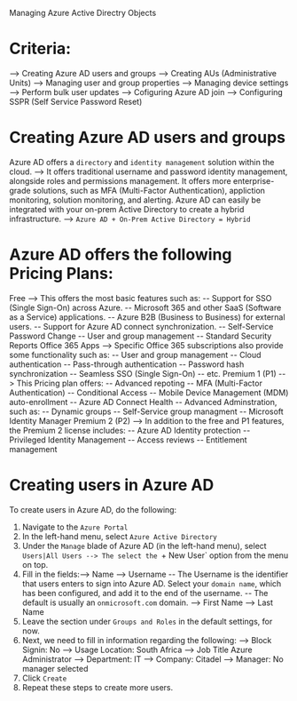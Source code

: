 Managing Azure Active Directry Objects
# Criteria:
--> Creating Azure AD users and groups
--> Creating AUs (Administrative Units)
--> Managing user and group properties
--> Managing device settings
--> Perform bulk user updates
--> Cofiguring Azure AD join
--> Configuring SSPR (Self Service Password Reset)

# Creating Azure AD users and groups
Azure AD offers a `directory` and `identity management` solution within the cloud. --> It offers traditional username and password identity management, alongside roles and permissions management.
It offers more enterprise-grade solutions, such as MFA (Multi-Factor Authentication), appliction monitoring, solution monitoring, and alerting.
Azure AD can easily be integrated with your on-prem Active Directory to create a hybrid infrastructure. --> `Azure AD + On-Prem Active Directory = Hybrid`

# Azure AD offers the following Pricing Plans:
Free --> This offers the most basic features such as:
         -- Support for SSO (Single Sign-On) across Azure.
         -- Microsoft 365 and other SaaS (Software as a Service) applications.
         -- Azure B2B (Business to Business) for external users.
         -- Support for Azure AD connect synchronization.
         -- Self-Service Password Change
         -- User and group management
         -- Standard Security Reports
Office 365 Apps --> Specific Office 365 subscriptions also provide some functionality such as:
         -- User and group management
         -- Cloud authentication
         -- Pass-through authentication
         -- Password hash synchronization
         -- Seamless SSO (Single Sign-On)
         -- etc.
Premium 1 (P1) --> This Pricing plan offers:
         -- Advanced repoting
         -- MFA (Multi-Factor Authentication)
         -- Conditional Access
         -- Mobile Device Management (MDM) auto-enrollment
         -- Azure AD Connect Health
         -- Advanced Adminstration, such as:
            -- Dynamic groups
            -- Self-Service group managment
            -- Microsoft Identity Manager
Premium 2 (P2) --> In addition to the  free and P1 features, the Premium 2 license includes:
         -- Azure AD Identity protection
         -- Privileged Identity Management
         -- Access reviews
         -- Entitlement management

# Creating users in Azure AD
To create users in Azure AD, do the following:
1. Navigate to the `Azure Portal`
2. In the left-hand menu, select `Azure Active Directory`
3. Under the `Manage` blade of Azure AD (in the left-hand menu), select `Users|All Users --> The select the `+ New User` option from the menu on top.
4. Fill in the fields:--> Name
                      --> Username  -- The Username is the identifier that users enters to sign into Azure AD. Select your `domain name`, which has been configured, and add it to the end of the username. -- The default is usually an `onmicrosoft.com` domain.
                      --> First Name
                      --> Last Name
5. Leave the section under `Groups and Roles` in the default settings, for now.
6. Next, we need to fill in information regarding the following:
    --> Block Signin: No
    --> Usage Location: South Africa
    --> Job Title Azure Administrator
    --> Department: IT
    --> Company: Citadel
    --> Manager: No manager selected
7. Click `Create`
8. Repeat these steps to create more users.
